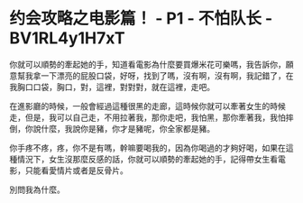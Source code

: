 # 约会攻略之电影篇！ - P1 - 不怕队长 - BV1RL4y1H7xT

你就可以順勢的牽起她的手，知道看電影為什麼要買爆米花可樂嗎，我告訴你，願意幫我拿一下漂亮的屁股口袋，好呀，找到了嗎，沒有啊，沒有啊，我記錯了，在我胸口口袋，胸口，對，這裡，對對對，就在這裡，走吧。

在進影廳的時候，一般會經過這種很黑的走廊，這時候你就可以牽著女生的時候走，但是，我可以自己走，不用拉著我，那你走吧，我怕黑，那你牽著我，我怕摔倒，你說什麼，我說你是豬，你才是豬呢，你全家都是豬。

你手疼不疼，疼，你不是有嗎，幹嘛要喝我的，因為你喝過的才夠好喝，如果在這種情況下，女生沒那麼反感的話，你就可以順勢的牽起她的手，記得帶女生看電影，只能看愛情片或者是反骨片。

別問我為什麼。